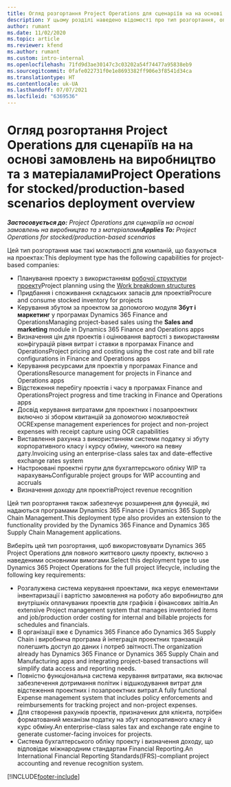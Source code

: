 ```yaml
---
title: Огляд розгортання Project Operations для сценаріїв на на основі замовлень на виробництво та з матеріалами
description: У цьому розділі наведено відомості про тип розгортання, операції Project для сценаріїв на основі замовлень на виробництво та з матеріалами.
author: rumant
ms.date: 11/02/2020
ms.topic: article
ms.reviewer: kfend
ms.author: rumant
ms.custom: intro-internal
ms.openlocfilehash: 71fd9d3ae30147c3c03202a54f74477a95838eb9
ms.sourcegitcommit: 0fafe022731f0e1e8693382ff906e3f8541d34ca
ms.translationtype: HT
ms.contentlocale: uk-UA
ms.lasthandoff: 07/07/2021
ms.locfileid: "6369536"
---
```

# <a name="project-operations-for-stockedproduction-based-scenarios-deployment-overview"></a><span data-ttu-id="eb252-103">Огляд розгортання Project Operations для сценаріїв на на основі замовлень на виробництво та з матеріалами</span><span class="sxs-lookup"><span data-stu-id="eb252-103">Project Operations for stocked/production-based scenarios deployment overview</span></span>

<span data-ttu-id="eb252-104">_**Застосовується до:** Project Operations для сценаріїв на основі замовлень на виробництво та з матеріалами_</span><span class="sxs-lookup"><span data-stu-id="eb252-104">_**Applies To:** Project Operations for stocked/production-based scenarios_</span></span>


<span data-ttu-id="eb252-105">Цей тип розгортання має такі можливості для компаній, що базуються на проектах:</span><span class="sxs-lookup"><span data-stu-id="eb252-105">This deployment type has the following capabilities for project-based companies:</span></span>

- <span data-ttu-id="eb252-106">Планування проекту з використанням [робочої структури проекту](work-breakdown-structures.md)</span><span class="sxs-lookup"><span data-stu-id="eb252-106">Project planning using the [Work breakdown structures](work-breakdown-structures.md)</span></span>
- <span data-ttu-id="eb252-107">Придбання і споживання складських запасів для проектів</span><span class="sxs-lookup"><span data-stu-id="eb252-107">Procure and consume stocked inventory for projects</span></span>
- <span data-ttu-id="eb252-108">Керування збутом за проектом за допомогою модуля **Збут і маркетинг** у програмах Dynamics 365 Finance and Operations</span><span class="sxs-lookup"><span data-stu-id="eb252-108">Managing project-based sales using the **Sales and marketing** module in Dynamics 365 Finance and Operations apps</span></span>
- <span data-ttu-id="eb252-109">Визначення цін для проектів і оцінювання вартості з використанням конфігурацій рівня витрат і ставки в програмах Finance and Operations</span><span class="sxs-lookup"><span data-stu-id="eb252-109">Project pricing and costing using the cost rate and bill rate configurations in Finance and Operations apps</span></span>
- <span data-ttu-id="eb252-110">Керування ресурсами для проектів у програмах Finance and Operations</span><span class="sxs-lookup"><span data-stu-id="eb252-110">Resource management for projects in Finance and Operations apps</span></span>
- <span data-ttu-id="eb252-111">Відстеження перебігу проектів і часу в програмах Finance and Operations</span><span class="sxs-lookup"><span data-stu-id="eb252-111">Project progress and time tracking in Finance and Operations apps</span></span>
- <span data-ttu-id="eb252-112">Досвід керування витратами для проектних і позапроектних включно зі збором квитанцій за допомогою можливостей OCR</span><span class="sxs-lookup"><span data-stu-id="eb252-112">Expense management experiences for project and non-project expenses with receipt capture using OCR capabilities</span></span>
- <span data-ttu-id="eb252-113">Виставлення рахунка з використанням системи податку зі збуту корпоративного класу і курсу обміну, чинного на певну дату.</span><span class="sxs-lookup"><span data-stu-id="eb252-113">Invoicing using an enterprise-class sales tax and date-effective exchange rates system</span></span>
- <span data-ttu-id="eb252-114">Настроювані проектні групи для бухгалтерського обліку WIP та нарахувань</span><span class="sxs-lookup"><span data-stu-id="eb252-114">Configurable project groups for WIP accounting and accruals</span></span>
- <span data-ttu-id="eb252-115">Визначення доходу для проектів</span><span class="sxs-lookup"><span data-stu-id="eb252-115">Project revenue recognition</span></span>

<span data-ttu-id="eb252-116">Цей тип розгортання також забезпечує розширення для функцій, які надаються програмами Dynamics 365 Finance і Dynamics 365 Supply Chain Management.</span><span class="sxs-lookup"><span data-stu-id="eb252-116">This deployment type also provides an extension to the functionality provided by the Dynamics 365 Finance and Dynamics 365 Supply Chain Management applications.</span></span>

<span data-ttu-id="eb252-117">Виберіть цей тип розгортання, щоб використовувати Dynamics 365 Project Operations для повного життєвого циклу проекту, включно з наведеними основними вимогами.</span><span class="sxs-lookup"><span data-stu-id="eb252-117">Select this deployment type to use Dynamics 365 Project Operations for the full project lifecycle, including the following key requirements:</span></span>

- <span data-ttu-id="eb252-118">Розгалужена система керування проектами, яка керує елементами інвентаризації і вартістю замовлення на роботу або виробництво для внутрішніх оплачуваних проектів для графіків і фінансових звітів.</span><span class="sxs-lookup"><span data-stu-id="eb252-118">An extensive Project management system that manages inventoried items and job/production order costing for internal and billable projects for schedules and financials.</span></span>
- <span data-ttu-id="eb252-119">В організації вже є Dynamics 365 Finance або Dynamics 365 Supply Chain і виробнича програма й інтеграція проектних транзакцій полегшить доступ до даних і потреб звітності.</span><span class="sxs-lookup"><span data-stu-id="eb252-119">The organization already has Dynamics 365 Finance or Dynamics 365 Supply Chain and Manufacturing apps and integrating project-based transactions will simplify data access and reporting needs.</span></span>
- <span data-ttu-id="eb252-120">Повністю функціональна система керування витратами, яка включає забезпечення дотримання політик і відшкодування витрат для відстеження проектних і позапроектних витрат.</span><span class="sxs-lookup"><span data-stu-id="eb252-120">A fully functional Expense management system that includes policy enforcements and reimbursements for tracking project and non-project expenses.</span></span>
- <span data-ttu-id="eb252-121">Для створення рахунків проектів, призначених для клієнта, потрібен форматований механізм податку на збут корпоративного класу й курс обміну.</span><span class="sxs-lookup"><span data-stu-id="eb252-121">An enterprise-class sales tax and exchange rate engine to generate customer-facing invoices for projects.</span></span>
- <span data-ttu-id="eb252-122">Система бухгалтерського обліку проекту і визначення доходу, що відповідає міжнародним стандартам Financial Reporting.</span><span class="sxs-lookup"><span data-stu-id="eb252-122">An International Financial Reporting Standards(IFRS)-compliant project accounting and revenue recognition system.</span></span>



[!INCLUDE[footer-include](../includes/footer-banner.md)]